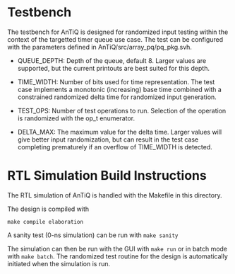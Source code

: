 # Testbench

The testbench for AnTiQ is designed for randomized input testing within the context of the targetted timer queue use case. The test can be configured with the parameters defined in AnTiQ/src/array_pq/pq_pkg.svh.

- QUEUE_DEPTH: Depth of the queue, default 8. Larger values are supported, but the current printouts are best suited for this depth.

- TIME_WIDTH: Number of bits used for time representation. The test case implements a monotonic (increasing) base time combined with a constrained randomized delta time for randomized input generation.

- TEST_OPS: Number of test operations to run. Selection of the operation is randomized with the op_t enumerator.

- DELTA_MAX: The maximum value for the delta time. Larger values will give better input randomization, but can result in the test case completing prematurely if an overflow of TIME_WIDTH is detected. 

# RTL Simulation Build Instructions

The RTL simulation of AnTiQ is handled with the Makefile in this directory.

The design is compiled with

```make compile elaboration```

A sanity test (0-ns simulation) can be run with  ```make sanity```


The simulation can then be run with the GUI with  ```make run``` or in batch mode with ```make batch```.
The randomized test routine for the design is automatically initiated when the simulation is run.
